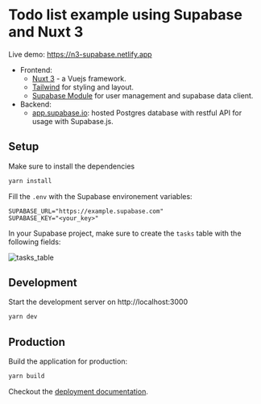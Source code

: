 # Todo list example using Supabase and Nuxt 3

Live demo: https://n3-supabase.netlify.app

- Frontend:
  - [Nuxt 3](https://v3.nuxtjs.org/) - a Vuejs framework.
  - [Tailwind](https://tailwindcss.com/) for styling and layout.
  - [Supabase Module](https://github.com/nuxt-community/supabase-module) for user management and supabase data client.
- Backend:
  - [app.supabase.io](https://app.supabase.io/): hosted Postgres database with restful API for usage with Supabase.js.

## Setup

Make sure to install the dependencies

```bash
yarn install
```

Fill the `.env` with the Supabase environement variables:

```
SUPABASE_URL="https://example.supabase.com"
SUPABASE_KEY="<your_key>"
```

In your Supabase project, make sure to create the `tasks` table with the following fields:

![tasks_table](https://user-images.githubusercontent.com/7290030/159882068-c88b96da-6e2f-4d9b-8523-4a4270b1b05e.png)

## Development

Start the development server on http://localhost:3000

```bash
yarn dev
```

## Production

Build the application for production:

```bash
yarn build
```

Checkout the [deployment documentation](https://v3.nuxtjs.org/docs/deployment).
